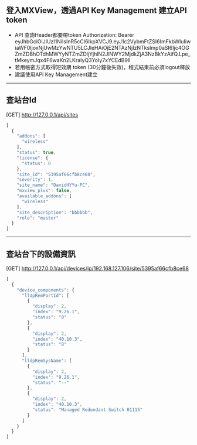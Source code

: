 ## 登入MXView，透過API Key Management 建立API token
* API 查詢Header都要帶token
Authorization: Bearer eyJhbGciOiJIUzI1NiIsInR5cCI6IkpXVCJ9.eyJ1c2VybmFtZSI6ImFkbWluIiwiaWF0IjoxNjUwMzYwNTU5LCJleHAiOjE2NTAzNjIzNTksImp0aSI6Ijc4OGZmZDBhOTdhMWYyNTZmZDljYjhlN2JlNWY2MjdkZjA3NzBkYzAifQ.Lpe_tMkeymJqx4F6waKn2LKraIyQ3YoIy7xYCEdB9II
* 若用帳密方式取得短效期 token (30分鐘後失效)，程式結束前必須logout釋放
* 建議使用API Key Management建立
---
## 查站台Id 
 [GET] http://127.0.0.1/api/sites
~~~js
[
  {
    "addons": [
      "wireless"
    ],
    "status": true,
    "license": {
      "status": 0
    },
    "site_id": "5395af66cfb8ce68",
    "severity": 1,
    "site_name": "DavidHYYu-PC",
    "mxview_plus": false,
    "available_addons": [
      "wireless"
    ],
    "site_description": "bbbbbb",
    "role": "master"
  }
]
~~~
---
## 查站台下的設備資訊
 [GET] http://127.0.0.1/api/devices/ip/192.168.127.106/site/5395af66cfb8ce68
~~~js
[
  {
    "device_components": {
      "lldpRemPortId": [
        {
          "display": 2,
          "index": "9.26.1",
          "status": "8"
        },
        {
          "display": 2,
          "index": "40.10.3",
          "status": "8"
        }
      ],
      "lldpRemSysName": [
        {
          "display": 2,
          "index": "9.26.1",
          "status": "--"
        },
        {
          "display": 2,
          "index": "40.10.3",
          "status": "Managed Redundant Switch 01115"
        }
      ]
    }
  }
]
~~~